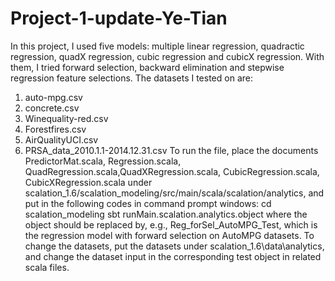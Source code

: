 # Project-1-update-Ye-Tian

In this project, I used five models: multiple linear regression, quadractic regression, quadX regression, cubic regression and cubicX regression. With them, I tried forward selection, backward elimination and stepwise regression feature selections. The datasets I tested on are:
1. auto-mpg.csv
2. concrete.csv
3. Winequality-red.csv
4. Forestfires.csv
5. AirQualityUCI.csv
6. PRSA_data_2010.1.1-2014.12.31.csv
To run the file, place the documents PredictorMat.scala, Regression.scala, QuadRegression.scala,QuadXRegression.scala, CubicRegression.scala, CubicXRegression.scala under scalation_1.6/scalation_modeling/src/main/scala/scalation/analytics, and put in the following codes in command prompt windows:
cd scalation_modeling  sbt  runMain.scalation.analytics.object
where the object should be replaced by, e.g., Reg_forSel_AutoMPG_Test, which is the regression model with forward selection on AutoMPG datasets. To change the datasets, put the datasets under scalation_1.6\data\analytics, and change the dataset input in the corresponding test object in related scala files.
